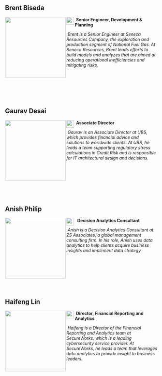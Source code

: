 ## **Brent Biseda** 

<img src="brent_biseda.jpg" width="200" height="200" align="left"/>  

<a href="https://www.linkedin.com/in/brentbiseda/" target="_blank"><img src="linkedin.png" width="25" align="left"/></a> &nbsp;**Senior Engineer, Development & Planning** 

&nbsp;*Brent is a Senior Engineer at Seneca Resources Company, the exploration and production segment of National Fuel Gas. At Seneca Resources, Brent leads efforts to build models and analyzes that are aimed at reducing operational inefficiencies and mitigating risks.*<br><br><br><br><br><br><br>


## **Gaurav Desai** 

<img src="gaurav_desai.jpg" width="200" height="200" align="left"/>  

<a href="https://www.linkedin.com/in/gauravkdesai/" target="_blank"> <img src="linkedin.png" width="25" align="left"/></a> &nbsp;**Associate Director**
 
&nbsp;*Gaurav is an Associate Director at UBS, which provides financial advice and solutions to worldwide clients. At UBS, he leads a team supporting regulatory stress calculations in Credit Risk and is responsible for IT architectural design and decisions.*<br><br><br><br><br><br><br><br>


## **Anish Philip** 

<img src="anish_philip.jpg" width="200" height="200" align="left" />  

<a href="https://www.linkedin.com/in/anish1philip/" target="_blank"> <img src="linkedin.png" width="25" align="left"/></a> &nbsp; **Decision Analytics Consultant** 

&nbsp;*Anish is a Decision Analytics Consultant at ZS Associates, a global management consulting firm. In his role, Anish uses data analytics to help clients acquire business insights and implement data strategy.*<br><br><br><br><br><br><br><br>


## **Haifeng Lin** 

<img src="haifeng_lin.jpg" width="200" height="200" align="left"/>  

<a href="https://www.linkedin.com/in/haifeng-lin/" target="_blank"> <img src="linkedin.png" width="25" align="left"/></a> &nbsp;**Director, Financial Reporting and Analytics**

&nbsp;*Haifeng is a Director of the Financial Reporting and Analytics team at SecureWorks, which is a leading cybersecurity service provider. At SecureWorks, he leads a team that leverages data analytics to provide insight to business leaders.*<br><br><br><br><br><br>

